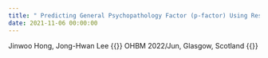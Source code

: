```yaml
---
title: " Predicting General Psychopathology Factor (p-factor) Using Resting-State Functional Connectivity Via Scanner-Generalization Neural Networks"
date: 2021-11-06 00:00:00
---
```


Jinwoo Hong, Jong-Hwan Lee
{{<format bright-green>}}
OHBM 2022/Jun, Glasgow, Scotland
{{</format>}}
